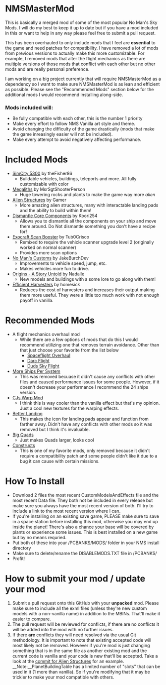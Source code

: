 # NMSMasterMod
This is basically a merged mod of some of the most popular No Man's Sky Mods.  I will do my best to keep it up to date but if you have a mod included in this or want to help in any way please feel free to submit a pull request.

This has been overhauled to only include mods that I feel are **essential** to the game and need patches for compatibility.  I have removed a lot of mods from previous versions to actually make this more customizable.  For example, I removed mods that alter the flight mechanics as there are multiple versions of those mods that conflict with each other but no other mods and are really personal preference.

I am working on a big project currently that will require NMSMasterMod as a dependency so I want to make sure NMSMasterMod is as lean and efficient as possible.  Please see the "Recommended Mods" section below for the additional mods I would recommend installing along-side.

### Mods included will:
 * Be fully compatible with each other, this is the number 1 priority
 * Make every effort to follow NMS Vanilla art style and theme.
 * Avoid changing the difficulty of the game drastically (mods that make the game inreasingly easier will not be included).
 * Make every attempt to avoid negatively affecting performance.

# Included Mods

 * [SimCity 5300](https://nomansskymods.com/mods/simcity-5300/) by theFisher86
   - Buildable vehicles, buildings, teleports and more.  All fully customizable with color
 * [Megaliths](https://nomansskymods.com/mods/megaliths/) by MsrSgtShooterPerson
   - Huge towering rocks and plants to make the game way more _alien_
 * [Alien Structures](https://nomansskymods.com/mods/alien-structures-mod/) by Gamer
   - More amazing alien structures, many with interactable landing pads and the ability to build within them!
 * [Dismantle Core Components](https://nomansskymods.com/mods/nms-dismantle-core-components-path-finder-update/) by Koori254
   - Allows you to dismantle all the components on your ship and move them around.  Do Not dismantle something you don't have a recipe for!
 * [Exocraft Scan Booster](https://nomansskymods.com/mods/exocraft-scan-boost/) by Tub0Crisco
   - Remixed to require the vehicle scanner upgrade level 2 (originally worked on normal scanner)
   - Provides more scan options
 * [No Man's Customs](https://nomansskymods.com/mods/roamer-tune-up/) by JakeBurchDev
   - Improvements to vehicle speed, jump, etc.  
   - Makes vehicles more fun to drive.
 * [Origins - A Story Untold](https://nomansskymods.com/mods/origins-a-story-untold/) by Nadalle
   - New models and buildings with a some lore to go along with them!
 * [Efficient Harvesters](https://nomansskymods.com/mods/efficient-harvesters/) by homesick
   - Reduces the cost of harvesters and increases their output making them more useful.  They were a little too much work with not enough payoff in vanilla.
   
# Recommended Mods
 * A flight mechanics overhaul mod
   - While there are a few options of mods that do this I would recommend utilizing one that removes terrain avoidance.  Other than that just choose your favorite from the list below
     - [Spaceflight Overhaul](https://nomansskymods.com/mods/spaceflight-overhaul-pathfinder-edition/)
     - [Darc Flight](https://nomansskymods.com/mods/darc-flight-low-fast-reverse-on-planets-and-in-space-for-pathfinder-update/)
     - [Duds Sky Flight](https://nomansskymods.com/mods/duds-sky/)
 * [More Ships Per System](https://nomansskymods.com/mods/more-ships-per-system/)
   - This was removed becuase it didn't cause any conflicts with other files and caused performance issues for some people.  However, if it doesn't decrease your performance I recommend the 24 ships version.
 * [CJs Warp Mod](https://nomansskymods.com/mods/cjs-warp-mod/) 
   - I think this is way cooler than the vanilla effect but that's my opinion.  Just a cool new textures for the warping effects.
 * [Better Landing](https://nomansskymods.com/mods/better-landing-landing-zones-pathfinder/)
   - This makes the icon for landing pads appear and function from farther away.  Didn't have any conflicts with other mods so it was removed but I think it's invaluable.
 * [Big Quads](https://nomansskymods.com/mods/big-quads/)
   - Just makes Quads larger, looks cool
 * [Constructs](https://nomansskymods.com/mods/constructs/)
   - This is one of my favorite mods, only removed because it didn't require a compatibility patch and some people didn't like it due to a bug it can cause with certain missions.
     

# How To Install
- Download 2 files the most recent CustomModelsAndEffects file and the most recent Data file.  They both not be included in every release but make sure you always have the most recent version of both.  I'll try to include a link to the most recent version where I can.
- If you're installing on an existing save game, PLEASE make sure to save in a space station before installing this mod, otherwise you may end up inside the planet!  There's also a chance your base will be covered by plants or experience some issues.  This is best installed on a new game but by no means requried.
- Put both of these into your /PCBANKS/MODS/ folder in your NMS install directory
- Make sure to delete/rename the DISABLEMODS.TXT file in /PCBANKS/
- Profit!
 
# How to submit your mod / update your mod
1. Submit a pull request onto this GitHub with your __unpacked__ mod.  Please make sure to include all the exml files (unless they're new custom models with a non-vanilla name) in addition to the MBINs.  That'll make it easier to compare.
2. The pull request will be reviewed for conflicts, if there are no conflicts it will be added into the mod with no further issues.
3. If there **are** conflicts they will need resolved via the usual Git methodology.  It is important to note that existing accepted code will most likely not be removed.  However if you're mod is just changing something that is in the same file as another existing mod and the current code is vanilla and your code is new that'll be accepted.  Take a look at the [commit for Alien Structures](https://github.com/theFisher86/NMSMasterMod/commit/153cb5a539bbd644c2a1d34572d433fecee3439b) for an example.
__Note:__PlanetBuildingTable has a limited number of "slots" that can be used in it (1 more than vanilla).  So if you're modifying that it may be trickier to make your mod compatible with others.
